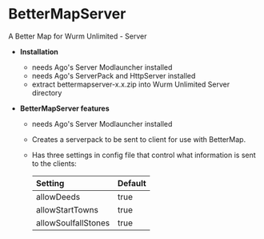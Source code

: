 # BetterMapServer
A Better Map for Wurm Unlimited - Server

- **Installation**
  - needs Ago's Server Modlauncher installed
  - needs Ago's ServerPack and HttpServer installed
  - extract bettermapserver-x.x.zip into Wurm Unlimited Server directory

- **BetterMapServer features**
  - needs Ago's Server Modlauncher installed
  - Creates a serverpack to be sent to client for use with BetterMap.
  - Has three settings in config file that control what information is sent to the clients:

    | Setting | Default |
    | :--- | :--- |
    | allowDeeds | true |
    | allowStartTowns | true |
    | allowSoulfallStones| true |
